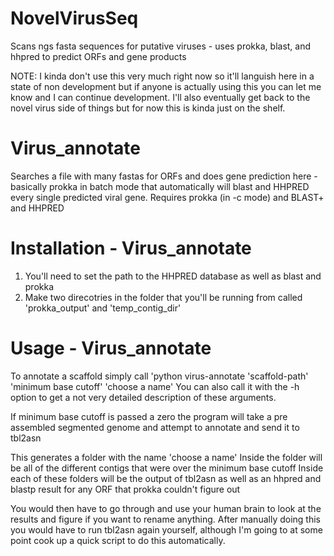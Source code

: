# NovelVirusSeq
Scans ngs fasta sequences for putative viruses - uses prokka, blast, and hhpred to predict ORFs and gene products

NOTE: I kinda don't use this very much right now so it'll languish here in a state of non development but if anyone is actually using this you can let me know and I can continue development. I'll also eventually get back to the novel virus side of things but for now this is kinda just on the shelf. 

# Virus_annotate
Searches a file with many fastas for ORFs and does gene prediction here - basically prokka in batch mode that automatically will blast and HHPRED every single predicted viral gene. Requires prokka (in -c mode) and BLAST+ and HHPRED

# Installation - Virus_annotate

1. You'll need to set the path to the HHPRED database as well as blast and prokka
2. Make two direcotries in the folder that you'll be running from called 'prokka_output' and 'temp_contig_dir'

# Usage - Virus_annotate
To annotate a scaffold simply call 'python virus-annotate 'scaffold-path' 'minimum base cutoff' 'choose a name' 
You can also call it with the -h option to get a not very detailed description of these arguments.

If minimum base cutoff is passed a zero the program will take a pre assembled segmented genome and attempt to annotate and send it to tbl2asn

This generates a folder with the name 'choose a name'
Inside the folder will be all of the different contigs that were over the minimum base cutoff
Inside each of these folders will be the output of tbl2asn as well as an hhpred and blastp result for any ORF that prokka couldn't figure out

You would then have to go through and use your human brain to look at the results and figure if you want to rename anything.
After manually doing this you would have to run tbl2asn again yourself, although I'm going to at some point cook up a quick script to do this automatically.
